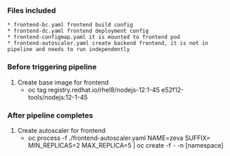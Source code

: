 ### Files included

    * frontend-bc.yaml frontend build config
    * frontend-dc.yaml frontend deployment config
    * frontend-configmap.yaml it is mounted to frontend pod
    * frontend-autoscaler.yaml create backend frontend, it is not in pipeline and needs to run independently

### Before triggering pipeline

1. Create base image for frontend
    * oc tag registry.redhat.io/rhel8/nodejs-12:1-45 e52f12-tools/nodejs:12-1-45

### After pipeline completes

1. Create autoscaler for frontend
    * oc process -f ./frontend-autoscaler.yaml NAME=zeva SUFFIX= MIN_REPLICAS=2 MAX_REPLICA=5 | oc create -f - -n [namespace]
